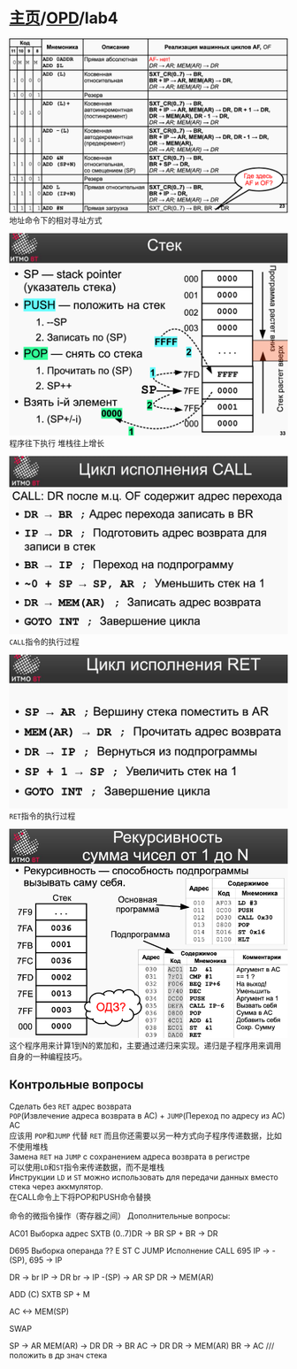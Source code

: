 # [主页](../README.md)/[OPD](readme.md)/lab4

![](image.png)
地址命令下的相对寻址方式

![](image-1.png)
程序往下执行
堆栈往上增长

![](image-2.png)
`CALL`指令的执行过程

![](image-3.png)
`RET`指令的执行过程

![](image-4.png)
这个程序用来计算1到N的累加和，主要通过递归来实现。递归是子程序用来调用自身的一种编程技巧。

## Контрольные вопросы

Сделать без `RET`
адрес возврата  
`POP`(Извлечение адреса возврата в AC) + `JUMP`(Переход по адресу из AC) AC  
应该用 `POP`和`JUMP` 代替 `RET` 而且你还需要以另一种方式向子程序传递数据，比如不使用堆栈  
Замена `RET` на `JUMP` с сохранением адреса возврата в регистре  
可以使用`LD`和`ST`指令来传递数据，而不是堆栈  
Инструкции `LD` и `ST` можно использовать для передачи данных вместо стека через аккмулятор.  
在CALL命令上下将POP和PUSH命令替换


命令的微指令操作（寄存器之间）
Дополнительные вопросы:

AC01
Выборка адрес
SXTB (0..7)DR  -> BR
SP + BR -> DR


D695
Выборка операнда
??
E ST
C JUMP
Исполнение
CALL 695
IP -> -(SP), 695 -> IP

DR -> br
IP -> DR
br -> IP
-(SP) -> AR SP
DR -> MEM(AR)

ADD (C)
SXTB
SP + M

AC <-> MEM(SP)

SWAP

SP -> AR
MEM(AR) -> DR
DR -> BR
AC -> DR
DR -> MEM(AR) 
BR -> AC
/// положить в др знач стека
